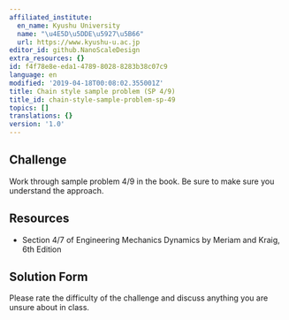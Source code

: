 ```yaml
---
affiliated_institute:
  en_name: Kyushu University
  name: "\u4E5D\u5DDE\u5927\u5B66"
  url: https://www.kyushu-u.ac.jp
editor_id: github.NanoScaleDesign
extra_resources: {}
id: f4f78e8e-eda1-4789-8028-8283b38c07c9
language: en
modified: '2019-04-18T00:08:02.355001Z'
title: Chain style sample problem (SP 4/9)
title_id: chain-style-sample-problem-sp-49
topics: []
translations: {}
version: '1.0'
---
```


## Challenge
Work through sample problem 4/9 in the book. Be sure to make sure you understand the approach.


## Resources
- Section 4/7 of Engineering Mechanics Dynamics by Meriam and Kraig, 6th Edition


## Solution Form
Please rate the difficulty of the challenge and discuss anything you are unsure about in class.
